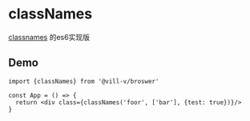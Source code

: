 # classNames

[classnames](https://www.npmjs.com/package/classnames) 的es6实现版

## Demo

```tsx
import {classNames} from '@vill-v/broswer'

const App = () => {
  return <div class={classNames('foor', ['bar'], {test: true})}/>
}
```
